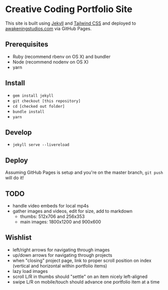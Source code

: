 # Creative Coding Portfolio Site

This site is built using [Jekyll](https://jekyllrb.com) and [Tailwind CSS](https://tailwindcss.com) and deployed to [awakeningstudios.com](https://awakeningstudios.com) via GitHub Pages.

## Prerequisites
* Ruby (recommend rbenv on OS X) and bundler
* Node (recommend nodenv on OS X)
* yarn

## Install
* `gem install jekyll`
* `git checkout [this repository]`
* `cd [checked out folder]`
* `bundle install`
* `yarn`

## Develop
* `jekyll serve --livereload`

## Deploy

Assuming GitHub Pages is setup and you're on the master branch, `git push` will do it!

## TODO
* handle video embeds for local mp4s
* gather images and videos, edit for size, add to markdown
  - thumbs: 512x706 and 256x353
  - main images: 1800x1200 and 900x600

## Wishlist
* left/right arrows for navigating through images
* up/down arrows for navigating through projects
* when "closing" project page, link to proper scroll position on index (vertical and horizontal within portfolio items)
* lazy load images
* scroll L/R in thumbs should "settle" on an item nicely left-aligned
* swipe L/R on mobile/touch should advance one portfolio item at a time
